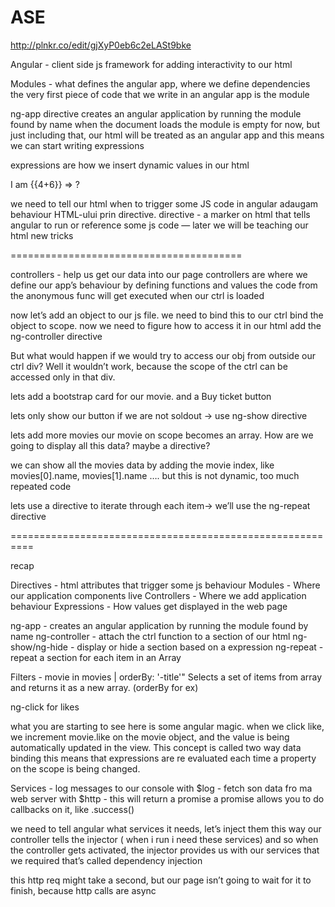 # ASE
http://plnkr.co/edit/gjXyP0eb6c2eLASt9bke

Angular - client side js framework for adding interactivity to our html

Modules - what defines the angular app, where we define dependencies
the very first piece of code that we write in an angular app is the module

ng-app  directive creates an angular application by running the module found by name when the document loads
the module is empty for now, but just including that, our html will be treated as an angular app
and this means we can start writing expressions

expressions are how we insert dynamic values in our html

I am {{4+6}} => ?


we need to tell our html when to trigger some JS code
in angular adaugam behaviour HTML-ului prin directive.
directive - a marker on html that tells angular to run or reference some js code — later we will be teaching our html new tricks 

========================================

controllers - help us get our data into our page
controllers are where we define our app’s behaviour by defining functions and values
the code from the anonymous func will get executed when our ctrl is loaded

now let’s add an object to our js file. we need to bind this to our ctrl
bind the object to scope. now we need to figure how to access it in our html
add the ng-controller directive

But what would happen if we would try to access our obj from outside our ctrl div?
Well it wouldn’t work, because the scope of the ctrl can be accessed only in that div.


lets add a bootstrap card for our movie. and a Buy ticket button

lets only show our button if we are not soldout -> use ng-show directive

lets add more movies
our movie on scope becomes an array. How are we going to display all this data? maybe a directive?

we can show all the movies data by adding the movie index, like movies[0].name, movies[1].name ….
but this is not dynamic, too much repeated code

lets use a directive to iterate through each item-> we’ll use the ng-repeat directive


==========================================================


recap

Directives - html  attributes that trigger some js behaviour
Modules - Where our application components live
Controllers - Where we add application behaviour
Expressions - How values get displayed in the web page

ng-app - creates an angular application by running the module found by name
ng-controller - attach the ctrl function to a section of our html
ng-show/ng-hide - display or hide a section based on a expression
ng-repeat - repeat a section for each item in an Array



Filters - movie in movies | orderBy: '-title'" 
Selects a set of items from array and returns it as a new array. (orderBy for ex)



ng-click for likes

what you are starting to see here is some angular magic. when we click like, we increment movie.like on the movie object,
and the value is being automatically updated in the view. This concept is called two way data binding
this means that expressions are re evaluated each time a property on the scope is being changed.


Services - log messages to our console with $log
	      - fetch son data fro ma web server with $http - this will return a promise
		a promise allows you to do callbacks on it, like .success()

we need to tell angular what services it needs, let’s inject them
this way our controller tells the injector ( when i run i need these services) 
and so when the controller gets activated, the injector provides us with our services that we required
that’s called dependency injection

this http req might take a second, but our page isn’t going to wait for it to finish, because http calls are async
